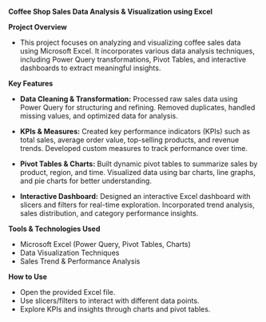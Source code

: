 **Coffee Shop Sales Data Analysis & Visualization using Excel**

**Project Overview**
- This project focuses on analyzing and visualizing coffee sales data using Microsoft Excel. It incorporates various data analysis techniques, including Power Query transformations, Pivot Tables, and interactive dashboards to extract meaningful insights.

**Key Features**
- **Data Cleaning & Transformation:**
Processed raw sales data using Power Query for structuring and refining.
Removed duplicates, handled missing values, and optimized data for analysis.

- **KPIs & Measures:**
Created key performance indicators (KPIs) such as total sales, average order value, top-selling products, and revenue trends.
Developed custom measures to track performance over time.

- **Pivot Tables & Charts:**
Built dynamic pivot tables to summarize sales by product, region, and time.
Visualized data using bar charts, line graphs, and pie charts for better understanding.

- **Interactive Dashboard:**
Designed an interactive Excel dashboard with slicers and filters for real-time exploration.
Incorporated trend analysis, sales distribution, and category performance insights.

**Tools & Technologies Used**
- Microsoft Excel (Power Query, Pivot Tables, Charts)
- Data Visualization Techniques
- Sales Trend & Performance Analysis

**How to Use**
 - Open the provided Excel file.
 - Use slicers/filters to interact with different data points.
 - Explore KPIs and insights through charts and pivot tables.
